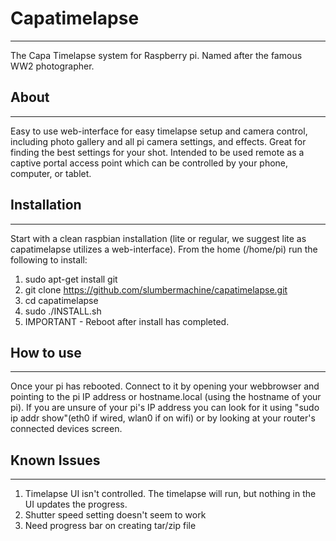 # Capatimelapse
---
The Capa Timelapse system for Raspberry pi.  Named after the famous WW2 photographer. 


## About
---
Easy to use web-interface for easy timelapse setup and camera control, including photo gallery and all pi camera settings, and effects.  Great for finding the best settings for your shot.  Intended to be used remote as a captive portal access point which can be controlled by your phone, computer, or tablet.


## Installation
---
Start with a clean raspbian installation (lite or regular, we suggest lite as capatimelapse utilizes a web-interface).  From the home (/home/pi) run the following to install:
1. sudo apt-get install git
2. git clone https://github.com/slumbermachine/capatimelapse.git
3. cd capatimelapse
4. sudo ./INSTALL.sh
5. IMPORTANT - Reboot after install has completed.


## How to use
---
Once your pi has rebooted.  Connect to it by opening your webbrowser and pointing to the pi IP address or hostname.local (using the hostname of your pi). If you are unsure of your pi's IP address you can look for it using "sudo ip addr show"(eth0 if wired, wlan0 if on wifi) or by looking at your router's connected devices screen.

## Known Issues
---
1. Timelapse UI isn't controlled.  The timelapse will run, but nothing in the UI updates the progress.
2. Shutter speed setting doesn't seem to work
3. Need progress bar on creating tar/zip file
